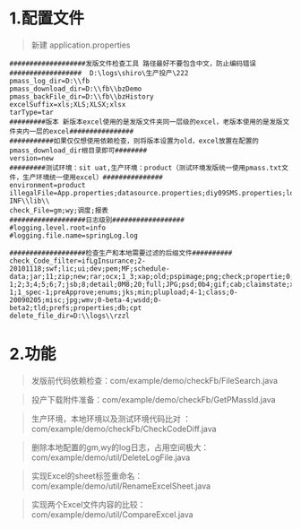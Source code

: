 # 1.配置文件

> 新建  application.properties 

```
###################发版文件检查工具 路径最好不要包含中文，防止编码错误##################  D:\logs\shiro\生产投产\222
pmass_log_dir=D:\\fb
pmass_download_dir=D:\\fb\\bzDemo
pmass_backFile_dir=D:\\fb\\bzHistory
excelSuffix=xls;XLS;XLSX;xlsx
tarType=tar
#########版本 新版本excel使用的是发版文件夹同一层级的excel，老版本使用的是发版文件夹内一层的excel################
###########如果仅仅想使用依赖检查，则将版本设置为old，excel放置在配置的pmass_download_dir根目录即可########
version=new
#########测试环境：sit uat,生产环境：product（测试环境发版统一使用pmass.txt文件，生产环境统一使用excel）###############
environment=product
illegalFile=App.properties;datasource.properties;diy09SMS.properties;log4j.properties;packup.xml;patterns.txt;\\skins\\;\\source;\\WEB-INF\\lib\\
check_File=gm;wy;调度;报表
###################日志级别##################
#logging.level.root=info
#logging.file.name=springLog.log

###################检查生产和本地需要过滤的后缀文件##########
check_Code_filter=ifLgInsurance;2-20101118;swf;lic;ui;dev;pem;MF;schedule-data;jar;11;zip;new;rar;ocx;1_3;xap;old;pspimage;png;check;propertie;0;1;0_spec-1;2;3;4;5;6;7;jsb;8;detail;0M8;20;full;JPG;psd;0b4;gif;cab;claimstate;xsd;3_spec-1;1_spec-1;preApprove;enums;jks;min;plupload;4-1;class;0-20090205;misc;jpg;wmv;0-beta-4;wsdd;0-beta2;tld;prefs;properties;db;cpt
delete_file_dir=D:\\logs\\rzzl
```

# 2.功能

> 发版前代码依赖检查：com/example/demo/checkFb/FileSearch.java

> 投产下载附件准备：com/example/demo/checkFb/GetPMassId.java

> 生产环境，本地环境以及测试环境代码比对 ：com/example/demo/checkFb/CheckCodeDiff.java

>删除本地配置的gm,wy的log日志，占用空间极大：com/example/demo/util/DeleteLogFile.java

>实现Excel的sheet标签重命名：com/example/demo/util/RenameExcelSheet.java

>实现两个Excel文件内容的比较：com/example/demo/util/CompareExcel.java
